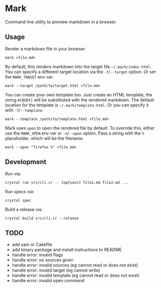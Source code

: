 # Mark

Command line utility to preview markdown in a browser.

## Usage

Render a markdown file in your browser:

```
mark <file.md>
```

By default, this renders markdown into the target file `~/.mark/index.html`. You can specify a
different target location via the `-t`/`--target` option. Or set the `MARK_TARGET` env var:

```
mark --target /path/to/target.html <file.md>
```

You can create your own template too. Just create an HTML template, the string `#{BODY}` will be
substituted with the rendered markdown. The default location for the template is
`~/.mark/template.html`. Or you can specify it with `-T`/`--template`.

```
mark --template /path/to/template.html <file.md>
```

Mark uses `open` to open the rendered file by default. To override this, either use the `MARK_OPEN`
env var or `-o`/`--open` option. Pass a string with the `%` placeholder, which will be the filename.

```
mark --open "firefox %" <file.md>
```

## Development

Run via:

```
crystal run src/cli.cr -- [options] file1.md file2.md ...
```

Run specs via:

```
crystal spec
```

Build a release via:

```
crystal build src/cli.cr --release
```

## TODO

* add sam or Cakefile
* add binary package and install instructions to README
* handle error: invalid flags
* handle error: no sources given
* handle error: invalid sources (eg cannot read or does not exist)
* handle error: invalid target (eg cannot write)
* handle error: invalid template (eg cannot read or does not exist)
* handle error: invalid open command

